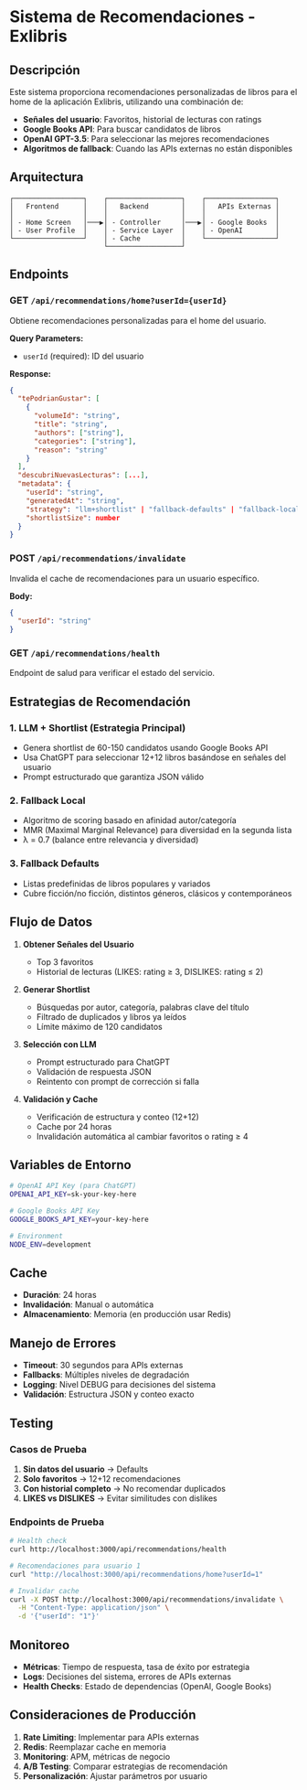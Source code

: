 # Sistema de Recomendaciones - Exlibris

## Descripción

Este sistema proporciona recomendaciones personalizadas de libros para el home de la aplicación Exlibris, utilizando una combinación de:

- **Señales del usuario**: Favoritos, historial de lecturas con ratings
- **Google Books API**: Para buscar candidatos de libros
- **OpenAI GPT-3.5**: Para seleccionar las mejores recomendaciones
- **Algoritmos de fallback**: Cuando las APIs externas no están disponibles

## Arquitectura

```
┌─────────────────┐    ┌──────────────────┐    ┌─────────────────┐
│   Frontend      │    │   Backend        │    │   APIs Externas │
│                 │    │                  │    │                 │
│ - Home Screen   │───▶│ - Controller     │───▶│ - Google Books  │
│ - User Profile  │    │ - Service Layer  │    │ - OpenAI        │
└─────────────────┘    │ - Cache          │    └─────────────────┘
                       └──────────────────┘
```

## Endpoints

### GET `/api/recommendations/home?userId={userId}`

Obtiene recomendaciones personalizadas para el home del usuario.

**Query Parameters:**

- `userId` (required): ID del usuario

**Response:**

```json
{
  "tePodrianGustar": [
    {
      "volumeId": "string",
      "title": "string",
      "authors": ["string"],
      "categories": ["string"],
      "reason": "string"
    }
  ],
  "descubriNuevasLecturas": [...],
  "metadata": {
    "userId": "string",
    "generatedAt": "string",
    "strategy": "llm+shortlist" | "fallback-defaults" | "fallback-local",
    "shortlistSize": number
  }
}
```

### POST `/api/recommendations/invalidate`

Invalida el cache de recomendaciones para un usuario específico.

**Body:**

```json
{
  "userId": "string"
}
```

### GET `/api/recommendations/health`

Endpoint de salud para verificar el estado del servicio.

## Estrategias de Recomendación

### 1. LLM + Shortlist (Estrategia Principal)

- Genera shortlist de 60-150 candidatos usando Google Books API
- Usa ChatGPT para seleccionar 12+12 libros basándose en señales del usuario
- Prompt estructurado que garantiza JSON válido

### 2. Fallback Local

- Algoritmo de scoring basado en afinidad autor/categoría
- MMR (Maximal Marginal Relevance) para diversidad en la segunda lista
- λ = 0.7 (balance entre relevancia y diversidad)

### 3. Fallback Defaults

- Listas predefinidas de libros populares y variados
- Cubre ficción/no ficción, distintos géneros, clásicos y contemporáneos

## Flujo de Datos

1. **Obtener Señales del Usuario**

   - Top 3 favoritos
   - Historial de lecturas (LIKES: rating ≥ 3, DISLIKES: rating ≤ 2)

2. **Generar Shortlist**

   - Búsquedas por autor, categoría, palabras clave del título
   - Filtrado de duplicados y libros ya leídos
   - Límite máximo de 120 candidatos

3. **Selección con LLM**

   - Prompt estructurado para ChatGPT
   - Validación de respuesta JSON
   - Reintento con prompt de corrección si falla

4. **Validación y Cache**
   - Verificación de estructura y conteo (12+12)
   - Cache por 24 horas
   - Invalidación automática al cambiar favoritos o rating ≥ 4

## Variables de Entorno

```bash
# OpenAI API Key (para ChatGPT)
OPENAI_API_KEY=sk-your-key-here

# Google Books API Key
GOOGLE_BOOKS_API_KEY=your-key-here

# Environment
NODE_ENV=development
```

## Cache

- **Duración**: 24 horas
- **Invalidación**: Manual o automática
- **Almacenamiento**: Memoria (en producción usar Redis)

## Manejo de Errores

- **Timeout**: 30 segundos para APIs externas
- **Fallbacks**: Múltiples niveles de degradación
- **Logging**: Nivel DEBUG para decisiones del sistema
- **Validación**: Estructura JSON y conteo exacto

## Testing

### Casos de Prueba

1. **Sin datos del usuario** → Defaults
2. **Solo favoritos** → 12+12 recomendaciones
3. **Con historial completo** → No recomendar duplicados
4. **LIKES vs DISLIKES** → Evitar similitudes con dislikes

### Endpoints de Prueba

```bash
# Health check
curl http://localhost:3000/api/recommendations/health

# Recomendaciones para usuario 1
curl "http://localhost:3000/api/recommendations/home?userId=1"

# Invalidar cache
curl -X POST http://localhost:3000/api/recommendations/invalidate \
  -H "Content-Type: application/json" \
  -d '{"userId": "1"}'
```

## Monitoreo

- **Métricas**: Tiempo de respuesta, tasa de éxito por estrategia
- **Logs**: Decisiones del sistema, errores de APIs externas
- **Health Checks**: Estado de dependencias (OpenAI, Google Books)

## Consideraciones de Producción

1. **Rate Limiting**: Implementar para APIs externas
2. **Redis**: Reemplazar cache en memoria
3. **Monitoring**: APM, métricas de negocio
4. **A/B Testing**: Comparar estrategias de recomendación
5. **Personalización**: Ajustar parámetros por usuario
